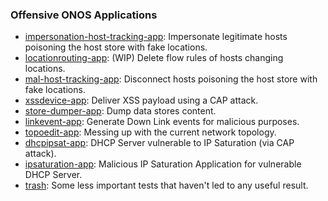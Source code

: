 ### Offensive ONOS Applications

- [impersonation-host-tracking-app](https://github.com/edoardottt/offensive-onos-apps/tree/main/apps/impersonation-host-tracking-app): Impersonate legitimate hosts poisoning the host store with fake locations.
- [locationrouting-app](https://github.com/edoardottt/offensive-onos-apps/tree/main/apps/locationrouting-app): (WIP) Delete flow rules of hosts changing locations.
- [mal-host-tracking-app](https://github.com/edoardottt/offensive-onos-apps/tree/main/apps/mal-host-tracking-app): Disconnect hosts poisoning the host store with fake locations.
- [xssdevice-app](https://github.com/edoardottt/offensive-onos-apps/tree/main/apps/xssdevice-app): Deliver XSS payload using a CAP attack.
- [store-dumper-app](https://github.com/edoardottt/offensive-onos-apps/tree/main/apps/store-dumper-app): Dump data stores content.
- [linkevent-app](https://github.com/edoardottt/offensive-onos-apps/tree/main/apps/linkevent-app): Generate Down Link events for malicious purposes.
- [topoedit-app](https://github.com/edoardottt/offensive-onos-apps/tree/main/apps/topoedit-app): Messing up with the current network topology.
- [dhcpipsat-app](https://github.com/edoardottt/offensive-onos/tree/main/apps/dhcpipsat-app): DHCP Server vulnerable to IP Saturation (via CAP attack).
- [ipsaturation-app](https://github.com/edoardottt/offensive-onos/tree/main/apps/ipsaturation-app): Malicious IP Saturation Application for vulnerable DHCP Server.
- [trash](https://github.com/edoardottt/offensive-onos-apps/tree/main/apps/trash): Some less important tests that haven't led to any useful result.
